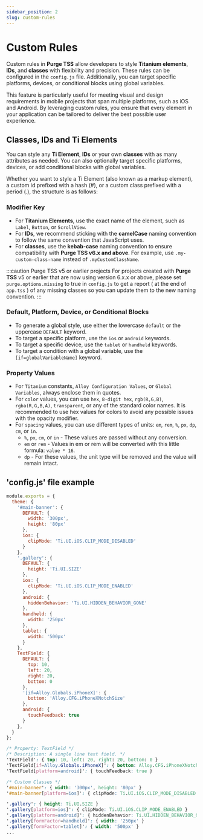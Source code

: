 ```yaml
---
sidebar_position: 2
slug: custom-rules
---
```


# Custom Rules

Custom rules in **Purge TSS** allow developers to style **Titanium elements**, **IDs**, and **classes** with flexibility and precision. These rules can be configured in the `config.js` file. Additionally, you can target specific platforms, devices, or conditional blocks using global variables.

This feature is particularly useful for meeting visual and design requirements in mobile projects that span multiple platforms, such as iOS and Android. By leveraging custom rules, you ensure that every element in your application can be tailored to deliver the best possible user experience.

## Classes, IDs and Ti Elements

You can style any **Ti Element**, **IDs** or your own **classes** with as many attributes as needed. You can also optionally target specific platforms, devices, or add conditional blocks with global variables.

Whether you want to style a Ti Element (also known as a markup element), a custom id prefixed with a hash (#), or a custom class prefixed with a period (.), the structure is as follows:

### Modifier Key
- For **Titanium Elements**, use the exact name of the element, such as `Label`, `Button`, or `ScrollView`.
- For **IDs**, we recommend sticking with the **camelCase** naming convention to follow the same convention that JavaScript uses.
- For **classes**, use the **kebab-case** naming convention to ensure compatibility with **Purge TSS v6.x and above**. For example, use `.my-custom-class-name` instead of `.myCustomClassName`.

:::caution Purge TSS v5 or earlier projects
For projects created with **Purge TSS** v5 or earlier that are now using version 6.x.x or above, please set `purge.options.missing` to true in `config.js` to get a report ( at the end of `app.tss` ) of any missing classes so you can update them to the new naming convention.
:::

### Default, Platform, Device, or Conditional Blocks

- To generate a global style, use either the lowercase `default` or the uppercase `DEFAULT` keyword.
- To target a specific platform, use the `ios` or `android` keywords.
- To target a specific device, use the `tablet` or `handheld` keywords.
- To target a condition with a global variable, use the `[if=globalVariableName]` keyword.

### Property Values

- For `Titanium` constants, `Alloy Configuration Values`, or `Global Variables`, always enclose them in quotes.
- For `color` values, you can use `hex`, `8-digit hex`, `rgb(R,G,B)`, `rgba(R,G,B,A)`, `transparent`, or any of the standard color names. It is recommended to use hex values for colors to avoid any possible issues with the opacity modifier.
- For `spacing` values, you can use different types of units: `em`, `rem`, `%`, `px`, `dp`, `cm`, or `in`.
  - `%`, `px`, `cm`, or `in` - These values are passed without any conversion.
  - `em` or `rem` - Values in em or rem will be converted with this little formula: `value * 16`.
  - `dp` - For these values, the unit type will be removed and the value will remain intact.

## 'config.js' file example

```javascript title="./purgetss/config.js"
module.exports = {
  theme: {
    '#main-banner': {
      DEFAULT: {
        width: '300px',
        height: '80px'
      },
      ios: {
        clipMode: 'Ti.UI.iOS.CLIP_MODE_DISABLED'
      }
    },
    '.gallery': {
      DEFAULT: {
        height: 'Ti.UI.SIZE'
      },
      ios: {
        clipMode: 'Ti.UI.iOS.CLIP_MODE_ENABLED'
      },
      android: {
        hiddenBehavior: 'Ti.UI.HIDDEN_BEHAVIOR_GONE'
      },
      handheld: {
        width: '250px'
      },
      tablet: {
        width: '500px'
      }
    },
    TextField: {
      DEFAULT: {
        top: 10,
        left: 20,
        right: 20,
        bottom: 0
      },
      '[if=Alloy.Globals.iPhoneX]': {
        bottom: 'Alloy.CFG.iPhoneXNotchSize'
      },
      android: {
        touchFeedback: true
      }
    },
  }
};
```

```css title="Custom ‘./purgetss/styles/tailwind.tss’ file"
/* Property: TextField */
/* Description: A single line text field. */
'TextField': { top: 10, left: 20, right: 20, bottom: 0 }
'TextField[if=Alloy.Globals.iPhoneX]': { bottom: Alloy.CFG.iPhoneXNotchSize }
'TextField[platform=android]': { touchFeedback: true }

/* Custom Classes */
'#main-banner': { width: '300px', height: '80px' }
'#main-banner[platform=ios]': { clipMode: Ti.UI.iOS.CLIP_MODE_DISABLED }

'.gallery': { height: Ti.UI.SIZE }
'.gallery[platform=ios]': { clipMode: Ti.UI.iOS.CLIP_MODE_ENABLED }
'.gallery[platform=android]': { hiddenBehavior: Ti.UI.HIDDEN_BEHAVIOR_GONE }
'.gallery[formFactor=handheld]': { width: '250px' }
'.gallery[formFactor=tablet]': { width: '500px' }
...
```
